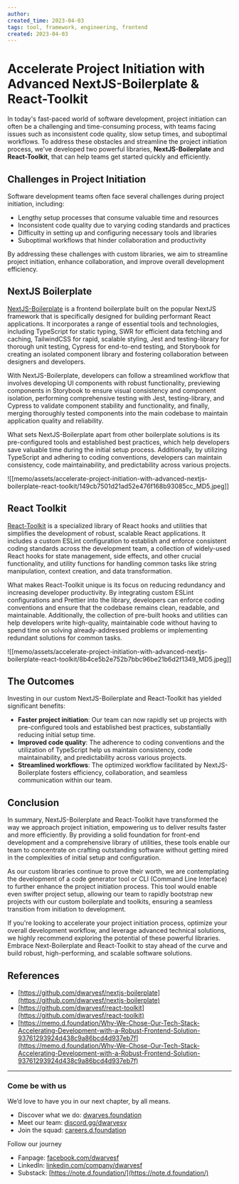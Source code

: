 ```yaml
---
author: 
created_time: 2023-04-03
tags: tool, framework, engineering, frontend
created: 2023-04-03
---
```


# Accelerate Project Initiation with Advanced NextJS-Boilerplate & React-Toolkit

In today's fast-paced world of software development, project initiation can often be a challenging and time-consuming process, with teams facing issues such as inconsistent code quality, slow setup times, and suboptimal workflows. To address these obstacles and streamline the project initiation process, we've developed two powerful libraries, **NextJS-Boilerplate** and **React-Toolkit**, that can help teams get started quickly and efficiently.

## **Challenges in Project Initiation**

Software development teams often face several challenges during project initiation, including:

* Lengthy setup processes that consume valuable time and resources
* Inconsistent code quality due to varying coding standards and practices
* Difficulty in setting up and configuring necessary tools and libraries
* Suboptimal workflows that hinder collaboration and productivity

By addressing these challenges with custom libraries, we aim to streamline project initiation, enhance collaboration, and improve overall development efficiency.

## NextJS Boilerplate

[NextJS-Boilerplate](https://github.com/dwarvesf/nextjs-boilerplate) is a frontend boilerplate built on the popular NextJS framework that is specifically designed for building performant React applications. It incorporates a range of essential tools and technologies, including TypeScript for static typing, SWR for efficient data fetching and caching, TailwindCSS for rapid, scalable styling, Jest and testing-library for thorough unit testing, Cypress for end-to-end testing, and Storybook for creating an isolated component library and fostering collaboration between designers and developers.

With NextJS-Boilerplate, developers can follow a streamlined workflow that involves developing UI components with robust functionality, previewing components in Storybook to ensure visual consistency and component isolation, performing comprehensive testing with Jest, testing-library, and Cypress to validate component stability and functionality, and finally, merging thoroughly tested components into the main codebase to maintain application quality and reliability.

What sets NextJS-Boilerplate apart from other boilerplate solutions is its pre-configured tools and established best practices, which help developers save valuable time during the initial setup process. Additionally, by utilizing TypeScript and adhering to coding conventions, developers can maintain consistency, code maintainability, and predictability across various projects.

![[memo/assets/accelerate-project-initiation-with-advanced-nextjs-boilerplate-react-toolkit/149cb7501d21ad52e476f168b93085cc_MD5.jpeg]]

## React Toolkit

[React-Toolkit](https://github.com/dwarvesf/react-toolkit) is a specialized library of React hooks and utilities that simplifies the development of robust, scalable React applications. It includes a custom ESLint configuration to establish and enforce consistent coding standards across the development team, a collection of widely-used React hooks for state management, side effects, and other crucial functionality, and utility functions for handling common tasks like string manipulation, context creation, and data transformation.

What makes React-Toolkit unique is its focus on reducing redundancy and increasing developer productivity. By integrating custom ESLint configurations and Prettier into the library, developers can enforce coding conventions and ensure that the codebase remains clean, readable, and maintainable. Additionally, the collection of pre-built hooks and utilities can help developers write high-quality, maintainable code without having to spend time on solving already-addressed problems or implementing redundant solutions for common tasks.

![[memo/assets/accelerate-project-initiation-with-advanced-nextjs-boilerplate-react-toolkit/8b4ce5b2e752b7bbc96be21b6d2f1349_MD5.jpeg]]

## **The Outcomes**

Investing in our custom NextJS-Boilerplate and React-Toolkit has yielded significant benefits:

* **Faster project initiation**: Our team can now rapidly set up projects with pre-configured tools and established best practices, substantially reducing initial setup time.
* **Improved code quality**: The adherence to coding conventions and the utilization of TypeScript help us maintain consistency, code maintainability, and predictability across various projects.
* **Streamlined workflows**: The optimized workflow facilitated by NextJS-Boilerplate fosters efficiency, collaboration, and seamless communication within our team.

## **Conclusion**

In summary, NextJS-Boilerplate and React-Toolkit have transformed the way we approach project initiation, empowering us to deliver results faster and more efficiently. By providing a solid foundation for front-end development and a comprehensive library of utilities, these tools enable our team to concentrate on crafting outstanding software without getting mired in the complexities of initial setup and configuration.

As our custom libraries continue to prove their worth, we are contemplating the development of a code generator tool or CLI (Command Line Interface) to further enhance the project initiation process. This tool would enable even swifter project setup, allowing our team to rapidly bootstrap new projects with our custom boilerplate and toolkits, ensuring a seamless transition from initiation to development.

If you're looking to accelerate your project initiation process, optimize your overall development workflow, and leverage advanced technical solutions, we highly recommend exploring the potential of these powerful libraries. Embrace Next-Boilerplate and React-Toolkit to stay ahead of the curve and build robust, high-performing, and scalable software solutions.

## **References**

* [https://github.com/dwarvesf/nextjs-boilerplate](https://github.com/dwarvesf/nextjs-boilerplate)
* [https://github.com/dwarvesf/react-toolkit](https://github.com/dwarvesf/react-toolkit)
* [https://memo.d.foundation/Why-We-Chose-Our-Tech-Stack-Accelerating-Development-with-a-Robust-Frontend-Solution-93761293924d438c9a86bcd4d937eb7f](https://memo.d.foundation/Why-We-Chose-Our-Tech-Stack-Accelerating-Development-with-a-Robust-Frontend-Solution-93761293924d438c9a86bcd4d937eb7f)

---

### Come be with us

We’d love to have you in our next chapter, by all means.

* Discover what we do: [dwarves.foundation](http://dwarves.foundation/)
* Meet our team: [discord.gg/dwarvesv](http://discord.gg/dwarvesv)
* Join the squad: [careers.d.foundation](http://careers.d.foundation/)

Follow our journey

* Fanpage: [facebook.com/dwarvesf](http://facebook.com/dwarvesf)
* LinkedIn: [linkedin.com/company/dwarvesf](http://linkedin.com/company/dwarvesf)
* Substack: [https://note.d.foundation/](https://note.d.foundation/)